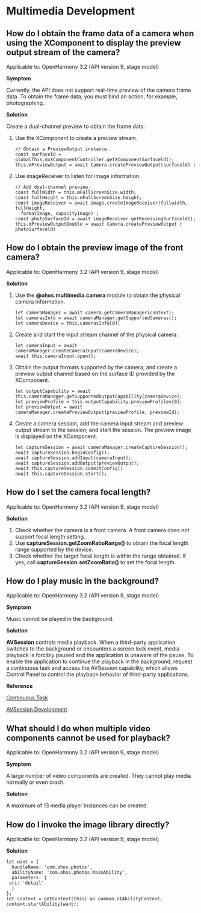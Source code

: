 # Multimedia Development

## How do I obtain the frame data of a camera when using the XComponent to display the preview output stream of the camera?

Applicable to: OpenHarmony 3.2 (API version 9, stage model)

**Symptom**

Currently, the API does not support real-time preview of the camera frame data. To obtain the frame data, you must bind an action, for example, photographing.

**Solution**

Create a dual-channel preview to obtain the frame data.

1. Use the XComponent to create a preview stream.

    ```
    // Obtain a PreviewOutput instance.
    const surfaceId = globalThis.mxXComponentController.getXComponentSurfaceld();
    this.mPreviewOutput = await Camera.createPreviewOutput(surfaceld) ;
    ```

2. Use imageReceiver to listen for image information.

    ```
    // Add dual-channel preview.
    const fullWidth = this.mFullScreenSize.width;
    const fullHeight = this.mFullScreenSize.height;
    const imageReceiver = await image.createImageReceiver(fullwidth, fullHeight, 
      formatImage, capacityImage) ;
    const photoSurfaceId = await imageReceiver.getReceivingSurfaceld();
    this.mPreviewOutputDouble = await Camera.createPreviewOutput ( photoSurfaceld)
    ```


## How do I obtain the preview image of the front camera?

Applicable to: OpenHarmony 3.2 (API version 9, stage model)

**Solution**

1. Use the **@ohos.multimedia.camera** module to obtain the physical camera information.

    ```
    let cameraManager = await camera.getCameraManager(context);
    let camerasInfo = await cameraManager.getSupportedCameras();
    let cameraDevice = this.camerasInfo[0];
    ```

2. Create and start the input stream channel of the physical camera.

    ```
    let cameraInput = await cameraManager.createCameraInput(cameraDevice);
    await this.cameraInput.open();
    ```

3. Obtain the output formats supported by the camera, and create a preview output channel based on the surface ID provided by the XComponent.

    ```
    let outputCapability = await this.cameraManager.getSupportedOutputCapability(cameraDevice);
    let previewProfile = this.outputCapability.previewProfiles[0];
    let previewOutput = await cameraManager.createPreviewOutput(previewProfile, previewId);
    ```

4. Create a camera session, add the camera input stream and preview output stream to the session, and start the session. The preview image is displayed on the XComponent.

    ```
    let captureSession = await cameraManager.createCaptureSession();
    await captureSession.beginConfig();
    await captureSession.addInput(cameraInput);
    await captureSession.addOutput(previewOutput);
    await this.captureSession.commitConfig()
    await this.captureSession.start();
    ```


## How do I set the camera focal length?

Applicable to: OpenHarmony 3.2 (API version 9, stage model)

**Solution**

1. Check whether the camera is a front camera. A front camera does not support focal length setting.
2. Use **captureSession.getZoomRatioRange\(\)** to obtain the focal length range supported by the device.
3. Check whether the target focal length is within the range obtained. If yes, call **captureSession.setZoomRatio\(\)** to set the focal length.

## How do I play music in the background?

Applicable to: OpenHarmony 3.2 (API version 9, stage model)

**Symptom**

Music cannot be played in the background.

**Solution**

**AVSession** controls media playback. When a third-party application switches to the background or encounters a screen lock event, media playback is forcibly paused and the application is unaware of the pause. To enable the application to continue the playback in the background, request a continuous task and access the AVSession capability, which allows Control Panel to control the playback behavior of third-party applications.

**Reference**

[Continuous Task](../task-management/continuous-task.md)

[AVSession Development](../media/using-avsession-developer.md)


## What should I do when multiple video components cannot be used for playback?

Applicable to: OpenHarmony 3.2 (API version 9, stage model)

**Symptom**

A large number of video components are created. They cannot play media normally or even crash.

**Solution**

A maximum of 13 media player instances can be created.


## How do I invoke the image library directly?

Applicable to: OpenHarmony 3.2 (API version 9, stage model)

**Solution**

```
let want = {
  bundleName: 'com.ohos.photos',
  abilityName: 'com.ohos.photos.MainAbility',
  parameters: {
 uri: 'detail'
  }
};
let context = getContext(this) as common.UIAbilityContext;
context.startAbility(want);
```
